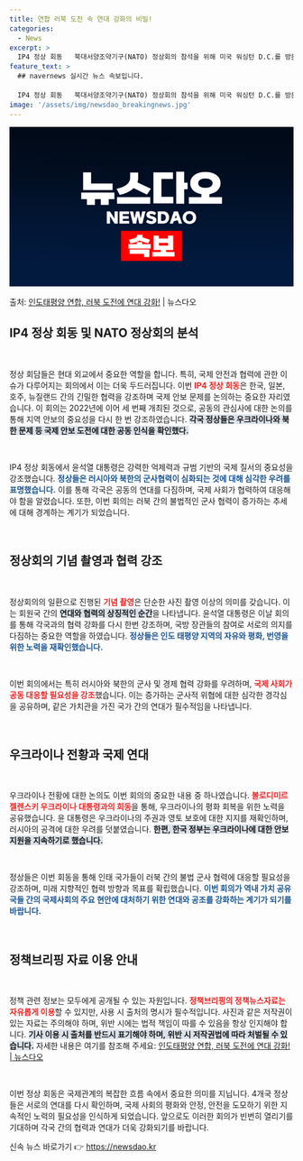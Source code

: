 ```yaml
---
title: 연합 러북 도전 속 연대 강화의 비밀!
categories:
  - News
excerpt: >
  IP4 정상 회동   북대서양조약기구(NATO) 정상회의 참석을 위해 미국 워싱턴 D.C.를 방문 중인 윤석…
feature_text: >
  ## navernews 실시간 뉴스 속보입니다.

  IP4 정상 회동   북대서양조약기구(NATO) 정상회의 참석을 위해 미국 워싱턴 D.C.를 방문 중인 윤석…
image: '/assets/img/newsdao_breakingnews.jpg'
---
```


![뉴스다오 속보](/assets/img/newsdao_breakingnews.jpg)

<p>출처: <a href="https://newsdao.kr/4775" rel="dofollow">인도태평양 연합, 러북 도전에 연대 강화!</a> | 뉴스다오</p>

<h2 data-ke-size="size26">IP4 정상 회동 및 NATO 정상회의 분석</h2>

<p data-ke-size="size16">&nbsp;</p>

정상 회담들은 현대 외교에서 중요한 역할을 합니다. 특히, 국제 안전과 협력에 관한 이슈가 다루어지는 회의에서 이는 더욱 두드러집니다. 이번 <b><span style="color: #ee2323;">IP4 정상 회동</span></b>은 한국, 일본, 호주, 뉴질랜드 간의 긴밀한 협력을 강조하며 국제 안보 문제를 논의하는 중요한 자리였습니다. 이 회의는 2022년에 이어 세 번째 개최된 것으로, 공동의 관심사에 대한 논의를 통해 지역 안보의 중요성을 다시 한 번 강조하였습니다. <b><span style="background-color: #21538527;">각국 정상들은 우크라이나와 북한 문제 등 국제 안보 도전에 대한 공동 인식을 확인했다.</span></b>

<p data-ke-size="size16">&nbsp;</p>

IP4 정상 회동에서 윤석열 대통령은 강력한 억제력과 규범 기반의 국제 질서의 중요성을 강조했습니다. <b><span style="color: #1a5490;">정상들은 러시아와 북한의 군사협력이 심화되는 것에 대해 심각한 우려를 표명했습니다.</span></b> 이를 통해 각국은 공동의 연대를 다짐하며, 국제 사회가 협력하여 대응해야 함을 알렸습니다. 또한, 이번 회의는 러북 간의 불법적인 군사 협력이 증가하는 추세에 대해 경계하는 계기가 되었습니다.

<p data-ke-size="size16">&nbsp;</p>

<h2 data-ke-size="size26">정상회의 기념 촬영과 협력 강조</h2>

<p data-ke-size="size16">&nbsp;</p>

정상회의의 일환으로 진행된 <b><span style="color: #ee2323;">기념 촬영</span></b>은 단순한 사진 촬영 이상의 의미를 갖습니다. 이는 회원국 간의 <b><span style="background-color: #21538527;">연대와 협력의 상징적인 순간</span></b>을 나타냅니다. 윤석열 대통령은 이날 회의를 통해 각국과의 협력 강화를 다시 한번 강조하며, 국방 장관들의 참여로 서로의 의지를 다짐하는 중요한 역할을 하였습니다. <b><span style="color: #1a5490;">정상들은 인도 태평양 지역의 자유와 평화, 번영을 위한 노력을 재확인했습니다.</span></b>

<p data-ke-size="size16">&nbsp;</p>

이번 회의에서는 특히 러시아와 북한의 군사 및 경제 협력 강화를 우려하며, <b><span style="color: #ee2323;">국제 사회가 공동 대응할 필요성을 강조</span></b>했습니다. 이는 증가하는 군사적 위협에 대한 심각한 경각심을 공유하며, 같은 가치관을 가진 국가 간의 연대가 필수적임을 나타냅니다.

<p data-ke-size="size16">&nbsp;</p>

<h2 data-ke-size="size26">우크라이나 전황과 국제 연대</h2>

<p data-ke-size="size16">&nbsp;</p>

우크라이나 전황에 대한 논의도 이번 회의의 중요한 내용 중 하나였습니다. <b><span style="color: #ee2323;">볼로디미르 젤렌스키 우크라이나 대통령과의 회동</span></b>을 통해, 우크라이나의 평화 회복을 위한 노력을 공유했습니다. 윤 대통령은 우크라이나의 주권과 영토 보호에 대한 지지를 재확인하며, 러시아의 공격에 대한 우려를 덧붙였습니다. <b><span style="background-color: #21538527;">한편, 한국 정부는 우크라이나에 대한 안보 지원을 지속하기로 했습니다.</span></b>

<p data-ke-size="size16">&nbsp;</p>

정상들은 이번 회동을 통해 인태 국가들이 러북 간의 불법 군사 협력에 대응할 필요성을 강조하며, 미래 지향적인 협력 방향과 목표를 확립했습니다. <b><span style="color: #1a5490;">이번 회의가 역내 가치 공유국들 간의 국제사회의 주요 현안에 대처하기 위한 연대와 공조를 강화하는 계기가 되기를 바랍니다.</span></b>

<p data-ke-size="size16">&nbsp;</p>

<h2 data-ke-size="size26">정책브리핑 자료 이용 안내</h2>

<p data-ke-size="size16">&nbsp;</p>

정책 관련 정보는 모두에게 공개될 수 있는 자원입니다. <b><span style="color: #ee2323;">정책브리핑의 정책뉴스자료는 자유롭게 이용</span></b>할 수 있지만, 사용 시 출처의 명시가 필수적입니다. 사진과 같은 저작권이 있는 자료는 주의해야 하며, 위반 시에는 법적 책임이 따를 수 있음을 항상 인지해야 합니다. <b><span style="background-color: #21538527;">기사 이용 시 출처를 반드시 표기해야 하며, 위반 시 저작권법에 따라 처벌될 수 있습니다.</span></b> 자세한 내용은 여기를 참조해 주세요: <a href="https://newsdao.kr/4775">인도태평양 연합, 러북 도전에 연대 강화! | 뉴스다오</a> 

<p data-ke-size="size16">&nbsp;</p>

이번 정상 회동은 국제관계의 복잡한 흐름 속에서 중요한 의미를 지닙니다. 4개국 정상들은 서로의 연대를 다시 확인하며, 국제 사회의 평화와 안정, 안전을 도모하기 위한 지속적인 노력의 필요성을 인식하게 되었습니다. 앞으로도 이러한 회의가 빈번히 열리기를 기대하며 각국 간의 협력과 연대가 더욱 강화되기를 바랍니다. 

신속 뉴스 바로가기 👉 <a href="https://newsdao.kr" rel="dofollow">https://newsdao.kr</a>


